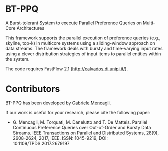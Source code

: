 # BT-PPQ
A Burst-tolerant System to execute Parallel Preference Queries on Multi-Core Architectures

This framework supports the parallel execution of preference queries (e.g., skyline, top-k) in multicore systems using a sliding-window approach on data streams. The framework deals with bursty and time-varying input rates using a clever distribution strategies of input items to parallel entities within the system.

The code requires FastFlow 2.1 (http://calvados.di.unipi.it/).

# Contributors
BT-PPQ has been developed by [Gabriele Mencagli](mailto:mencagli@di.unipi.it).

If our work is useful for your research, please cite the following paper:
 - G. Mencagli, M. Torquati, M. Danelutto and T. De Matteis. Parallel Continuous Preference Queries over Out-of-Order and Bursty Data Streams. IEEE Transactions on Parallel and Distributed Systems, 28(9), 2608-2624, 2017, IEEE. ISSN: 1045-9219, DOI: 10.1109/TPDS.2017.2679197
